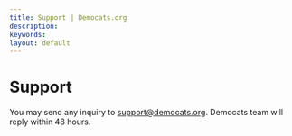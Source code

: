```yaml
---
title: Support | Democats.org
description:
keywords:
layout: default
---
```


<div class="container">
   <div>
      <div class="text-block">
         <div class="included-article">
            <div>
               <h1>Support</h1>
               <p>You may send any inquiry to <a href="mailto:support@democats.org">support@democats.org</a>. Democats team will reply within 48 hours.</p>
            </div>
         </div>
      </div>
   </div>
</div>
